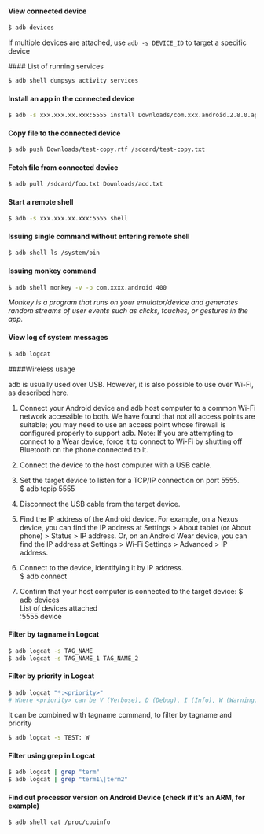 #### View connected device

```sh
$ adb devices
```

If multiple devices are attached, use `adb -s DEVICE_ID` to target a specific device

<a name="list_running_services">
#### List of running services

```sh
$ adb shell dumpsys activity services
```

#### Install an app in the connected device

```sh
$ adb -s xxx.xxx.xx.xxx:5555 install Downloads/com.xxx.android.2.8.0.apk
```

#### Copy file to the connected device

```sh
$ adb push Downloads/test-copy.rtf /sdcard/test-copy.txt
```

#### Fetch file from connected device

```sh
$ adb pull /sdcard/foo.txt Downloads/acd.txt
```

#### Start a remote shell

```sh
$ adb -s xxx.xxx.xx.xxx:5555 shell
```

#### Issuing single command without entering remote shell

```sh
$ adb shell ls /system/bin
```

#### Issuing monkey command

```sh
$ adb shell monkey -v -p com.xxxx.android 400
```

*Monkey is a program that runs on your emulator/device and generates random streams of user events such as clicks, touches, or gestures in the app.*

#### View log of system messages

```sh
$ adb logcat
```

####Wireless usage

adb is usually used over USB. However, it is also possible to use over Wi-Fi, as described here.

1. Connect your Android device and adb host computer to a common Wi-Fi network accessible to both. We have found that not all access points are suitable; you may need to use an access point whose firewall is configured properly to support adb. Note: If you are attempting to connect to a Wear device, force it to connect to Wi-Fi by shutting off Bluetooth on the phone connected to it.


2. Connect the device to the host computer with a USB cable.


3. Set the target device to listen for a TCP/IP connection on port 5555.                                                    
      $ adb tcpip 5555 


4. Disconnect the USB cable from the target device.


5. Find the IP address of the Android device. For example, on a Nexus device, you can find the IP address at Settings > About tablet (or About phone) > Status > IP address. Or, on an Android Wear device, you can find the IP address at Settings > Wi-Fi Settings > Advanced > IP address.



6. Connect to the device, identifying it by IP address.        
      $ adb connect <device-ip-address>    


7.  Confirm that your host computer is connected to the target device:                                                             $ adb devices                                                               
      List of devices attached                         
      <device-ip-address>:5555 device

#### Filter by tagname in Logcat

```sh
$ adb logcat -s TAG_NAME
$ adb logcat -s TAG_NAME_1 TAG_NAME_2
```

#### Filter by priority in Logcat

```sh
$ adb logcat "*:<priority>"
# Where <priority> can be V (Verbose), D (Debug), I (Info), W (Warning), E (Error), F (Fatal), S (Silent).
```

It can be combined with tagname command, to filter by tagname and priority
```sh
$ adb logcat -s TEST: W
```

#### Filter using grep in Logcat

```sh
$ adb logcat | grep "term"
$ adb logcat | grep "term1\|term2"
````

#### Find out processor version on Android Device (check if it's an ARM, for example)

```sh
$ adb shell cat /proc/cpuinfo
```
